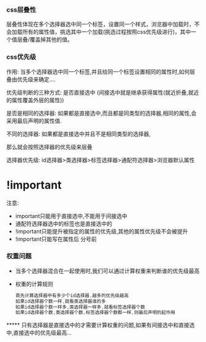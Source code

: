 ### css层叠性

层叠性体现在多个选择器选中同一个标签，设置同一个样式，浏览器中加载时，不会加载所有的属性值，挑选其中一个加载(挑选过程按照css优先级进行)，其中一个值层叠/覆盖掉其他的值。





### css优先级

作用:    当多个选择器选中同一个标签,并且给同一个标签设置相同的属性时,如何层叠由优先级来确定....

优先级判断的三种方式:      是否直接选中 (间接选中就是继承获得属性(就近折叠,就近的属性覆盖外层的属性))

是否是相同的选择器: 如果都是直接选中,而且都是同类型的选择器,相同的属性,会采用最后声明的属性值.

不同的选择器:  如果都是直接选中并且不是相同类型的选择器,

那么就会按照选择器的优先级来层叠

选择器优先级:      id选择器>类选择器>标签选择器>通配符选择器>浏览器默认属性





# !important

注意:

*  important只能用于直接选中,不能用于间接选中
* 通配符选择器选中的标签也是直接选中的
* !important只能提升被指定的属性的优先级,其他的属性优先级不会被提升
* !important只能写在属性后  分号前







### 权重问题

* 当多个选择器混合在一起使用时,我们可以通过计算权重来判断谁的优先级最高

* 权重的计算规则

  ``` javascript
  首先计算选择器中有多少个id选择器,越多的优先级越高
  如果id选择器个数一样,就看类选择器谁的多 
  如果id选择器个数一样多,类选择器一样多,就看标签选择器个数
  如果id选择器个数,类选择器个数,标签选择器个数都一样,则最后声明的起作用
  ```

  

*****    只有选择器是直接选中的才需要计算权重的问题,如果有间接选中和直接选中,直接选中的优先级最高... 







